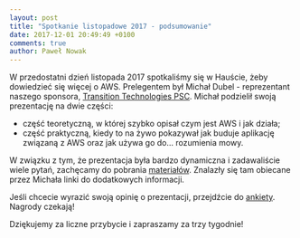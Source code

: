 ```yaml
---
layout: post
title: "Spotkanie listopadowe 2017 - podsumowanie"
date: 2017-12-01 20:49:49 +0100
comments: true
author: Paweł Nowak
---
```


W przedostatni dzień listopada 2017 spotkaliśmy się w Hauście, żeby dowiedzieć się więcej o AWS. 
Prelegentem był Michał Dubel - reprezentant naszego sponsora, <a href="https://ttpsc.pl/" target="_blank">Transition Technologies PSC</a>. 
Michał podzielił swoją prezentację na dwie części:
<ul>
<li>część teoretyczną, w której szybko opisał czym jest AWS i jak działa;</li>
<li>część praktyczną, kiedy to na żywo pokazywał jak buduje aplikację związaną z AWS oraz jak używa go do... rozumienia mowy.</li>
</ul>

W związku z tym, że prezentacja była bardzo dynamiczna i zadawaliście wiele pytań, zachęcamy do pobrania <a href="/files/z_aws_za_pan_brat.pdf" target="_blank">materiałów</a>. 
Znalazły się tam obiecane przez Michała linki do dodatkowych informacji.

Jeśli chcecie wyrazić swoją opinię o prezentacji, przejdźcie do <a target="_blank" href="https://docs.google.com/forms/d/e/1FAIpQLSf0GhOvCrW-fJDeiAhhLLERZwgvwod67o9od5uHf4hOo96O0A/viewform?c=0&w=1">ankiety</a>. Nagrody czekają!

Dziękujemy za liczne przybycie i zapraszamy za trzy tygodnie!
